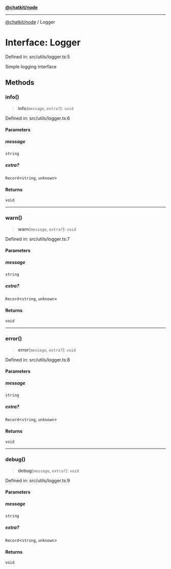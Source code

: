 [**@chatkit/node**](../README.md)

***

[@chatkit/node](../README.md) / Logger

# Interface: Logger

Defined in: src/utils/logger.ts:5

Simple logging interface

## Methods

### info()

> **info**(`message`, `extra?`): `void`

Defined in: src/utils/logger.ts:6

#### Parameters

##### message

`string`

##### extra?

`Record`\<`string`, `unknown`\>

#### Returns

`void`

***

### warn()

> **warn**(`message`, `extra?`): `void`

Defined in: src/utils/logger.ts:7

#### Parameters

##### message

`string`

##### extra?

`Record`\<`string`, `unknown`\>

#### Returns

`void`

***

### error()

> **error**(`message`, `extra?`): `void`

Defined in: src/utils/logger.ts:8

#### Parameters

##### message

`string`

##### extra?

`Record`\<`string`, `unknown`\>

#### Returns

`void`

***

### debug()

> **debug**(`message`, `extra?`): `void`

Defined in: src/utils/logger.ts:9

#### Parameters

##### message

`string`

##### extra?

`Record`\<`string`, `unknown`\>

#### Returns

`void`
